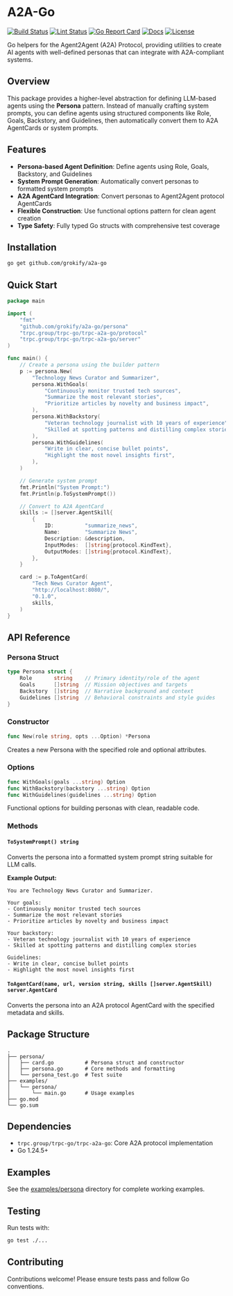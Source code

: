 # A2A-Go

[![Build Status][build-status-svg]][build-status-url]
[![Lint Status][lint-status-svg]][lint-status-url]
[![Go Report Card][goreport-svg]][goreport-url]
[![Docs][docs-godoc-svg]][docs-godoc-url]
[![License][license-svg]][license-url]

Go helpers for the Agent2Agent (A2A) Protocol, providing utilities to create AI agents with well-defined personas that can integrate with A2A-compliant systems.

## Overview

This package provides a higher-level abstraction for defining LLM-based agents using the **Persona** pattern. Instead of manually crafting system prompts, you can define agents using structured components like Role, Goals, Backstory, and Guidelines, then automatically convert them to A2A AgentCards or system prompts.

## Features

- **Persona-based Agent Definition**: Define agents using Role, Goals, Backstory, and Guidelines
- **System Prompt Generation**: Automatically convert personas to formatted system prompts
- **A2A AgentCard Integration**: Convert personas to Agent2Agent protocol AgentCards
- **Flexible Construction**: Use functional options pattern for clean agent creation
- **Type Safety**: Fully typed Go structs with comprehensive test coverage

## Installation

```bash
go get github.com/grokify/a2a-go
```

## Quick Start

```go
package main

import (
    "fmt"
    "github.com/grokify/a2a-go/persona"
    "trpc.group/trpc-go/trpc-a2a-go/protocol"
    "trpc.group/trpc-go/trpc-a2a-go/server"
)

func main() {
    // Create a persona using the builder pattern
    p := persona.New(
        "Technology News Curator and Summarizer",
        persona.WithGoals(
            "Continuously monitor trusted tech sources",
            "Summarize the most relevant stories",
            "Prioritize articles by novelty and business impact",
        ),
        persona.WithBackstory(
            "Veteran technology journalist with 10 years of experience",
            "Skilled at spotting patterns and distilling complex stories",
        ),
        persona.WithGuidelines(
            "Write in clear, concise bullet points",
            "Highlight the most novel insights first",
        ),
    )

    // Generate system prompt
    fmt.Println("System Prompt:")
    fmt.Println(p.ToSystemPrompt())

    // Convert to A2A AgentCard
    skills := []server.AgentSkill{
        {
            ID:          "summarize_news",
            Name:        "Summarize News",
            Description: &description,
            InputModes:  []string{protocol.KindText},
            OutputModes: []string{protocol.KindText},
        },
    }

    card := p.ToAgentCard(
        "Tech News Curator Agent",
        "http://localhost:8080/",
        "0.1.0",
        skills,
    )
}
```

## API Reference

### Persona Struct

```go
type Persona struct {
    Role       string    // Primary identity/role of the agent
    Goals      []string  // Mission objectives and targets
    Backstory  []string  // Narrative background and context
    Guidelines []string  // Behavioral constraints and style guides
}
```

### Constructor

```go
func New(role string, opts ...Option) *Persona
```

Creates a new Persona with the specified role and optional attributes.

### Options

```go
func WithGoals(goals ...string) Option
func WithBackstory(backstory ...string) Option  
func WithGuidelines(guidelines ...string) Option
```

Functional options for building personas with clean, readable code.

### Methods

#### `ToSystemPrompt() string`

Converts the persona into a formatted system prompt string suitable for LLM calls.

**Example Output:**
```
You are Technology News Curator and Summarizer.

Your goals:
- Continuously monitor trusted tech sources
- Summarize the most relevant stories
- Prioritize articles by novelty and business impact

Your backstory:  
- Veteran technology journalist with 10 years of experience
- Skilled at spotting patterns and distilling complex stories

Guidelines:
- Write in clear, concise bullet points
- Highlight the most novel insights first
```

#### `ToAgentCard(name, url, version string, skills []server.AgentSkill) server.AgentCard`

Converts the persona into an A2A protocol AgentCard with the specified metadata and skills.

## Package Structure

```
.
├── persona/
│   ├── card.go          # Persona struct and constructor
│   ├── persona.go       # Core methods and formatting
│   └── persona_test.go  # Test suite
├── examples/
│   └── persona/
│       └── main.go      # Usage examples
├── go.mod
└── go.sum
```

## Dependencies

- `trpc.group/trpc-go/trpc-a2a-go`: Core A2A protocol implementation
- Go 1.24.5+

## Examples

See the [examples/persona](examples/persona/) directory for complete working examples.

## Testing

Run tests with:

```bash
go test ./...
```

## Contributing

Contributions welcome! Please ensure tests pass and follow Go conventions.

 [build-status-svg]: https://github.com/grokify/a2a-go/actions/workflows/ci.yaml/badge.svg?branch=main
 [build-status-url]: https://github.com/grokify/a2a-go/actions/workflows/ci.yaml
 [lint-status-svg]: https://github.com/grokify/a2a-go/actions/workflows/lint.yaml/badge.svg?branch=main
 [lint-status-url]: https://github.com/grokify/a2a-go/actions/workflows/lint.yaml
 [goreport-svg]: https://goreportcard.com/badge/github.com/grokify/a2a-go
 [goreport-url]: https://goreportcard.com/report/github.com/grokify/a2a-go
 [docs-godoc-svg]: https://pkg.go.dev/badge/github.com/grokify/a2a-go
 [docs-godoc-url]: https://pkg.go.dev/github.com/grokify/a2a-go
 [license-svg]: https://img.shields.io/badge/license-MIT-blue.svg
 [license-url]: https://github.com/grokify/a2a-go/blob/master/LICENSE
 [used-by-svg]: https://sourcegraph.com/github.com/grokify/a2a-go/-/badge.svg
 [used-by-url]: https://sourcegraph.com/github.com/grokify/a2a-go?badge